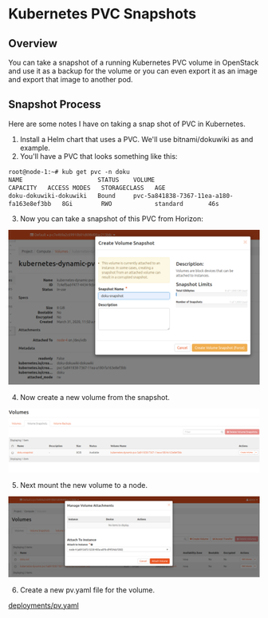 # Kubernetes PVC Snapshots

## Overview

You can take a snapshot of a running Kubernetes PVC volume in OpenStack and use it as a backup for the volume or you can even export it as an
image and export that image to another pod.

## Snapshot Process

Here are some notes I have on taking a snap shot of PVC in Kubernetes.

1. Install a Helm chart that uses a PVC.  We'll use bitnami/dokuwiki as
and example.
2. You'll have a PVC that looks something like this:
```
root@node-1:~# kub get pvc -n doku
NAME                     STATUS    VOLUME                                     CAPACITY   ACCESS MODES   STORAGECLASS   AGE
doku-dokuwiki-dokuwiki   Bound     pvc-5a841838-7367-11ea-a180-fa163e8ef3bb   8Gi        RWO            standard       46s
```
3. Now you can take a snapshot of this PVC from Horizon:

![Diagram](diagrams/take-snapshot.png)

4. Now create a new volume from the snapshot.

![Diagram](diagrams/create-volume.png)

5. Next mount the new volume to a node.

![Diagram](diagrams/attach-vol.png)

6. Create a new pv.yaml file for the volume.

[deployments/pv.yaml](deployments/pv.yaml)
